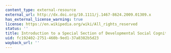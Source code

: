 ```yaml
---
content_type: external-resource
external_url: http://dx.doi.org/10.1111/j.1467-8624.2009.01309.x
has_external_license_warning: true
license: https://en.wikipedia.org/wiki/All_rights_reserved
status: ''
title: Introduction to a Special Section of Developmental Social Cognitive Neuroscience
uid: fc192402-2751-460b-9ed1-37a8382b5d23
wayback_url: ''
---
```

